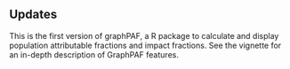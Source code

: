 ## Updates

This is the first version of graphPAF, a R package to calculate and display population attributable fractions and impact fractions.  See the vignette for an in-depth description of GraphPAF features.
